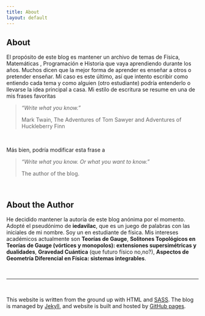 ```yaml
---
title: About
layout: default
---
```


## About

El propósito de este blog es mantener un archivo de temas de Física, Matemáticas , Programación e Historia que vaya aprendiendo durante los años. Muchos dicen que la mejor forma de aprender es enseñar a otros o pretender enseñar. Mi caso es este último, así que intento escribir como entiendo cada tema y como alguien (otro estudiante) podría entenderlo o llevarse la idea principal a casa. Mi estilo de escritura se resume en una de mis frases favoritas

> *“Write what you know.”*
>
> Mark Twain, The Adventures of Tom Sawyer and Adventures of Huckleberry Finn

<br>

Más bien, podría modificar esta frase a

> *“Write what you know. Or what you want to know.”*
>
> The author of the blog.

<br>

## About the Author

He decidido mantener la autoría de este blog anónima por el momento. Adopté el pseudónimo de **iedavilac**, que es un juego de palabras con las iniciales de mi nombre. Soy un  en estudiante de física. Mis intereses académicos actualmente son **Teorías de Gauge**, **Solitones Topológicos en Teorías de Gauge (vórtices y monopolos): extensiones supersimétricas y dualidades**, **Gravedad Cuántica** (que futuro físico no,no?), **Aspectos de Geometría Diferencial en Física: sistemas integrables**.

<br>

<hr>

<br>

This website is written from the ground up with HTML and
[SASS](https://sass-lang.com/). The blog is
managed by [Jekyll](https://jekyllrb.com/), and website is built and hosted by
[GitHub pages](https://pages.github.com/).
